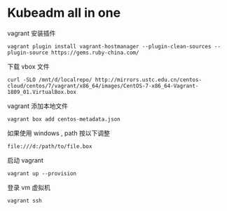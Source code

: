 # Kubeadm all in one

vagrant 安装插件

```
vagrant plugin install vagrant-hostmanager --plugin-clean-sources --plugin-source https://gems.ruby-china.com/
```

下载 vbox 文件

```
curl -SLO /mnt/d/localrepo/ http://mirrors.ustc.edu.cn/centos-cloud/centos/7/vagrant/x86_64/images/CentOS-7-x86_64-Vagrant-1809_01.VirtualBox.box
```

vagrant 添加本地文件

```
vagrant box add centos-metadata.json
```

如果使用 windows , path 按以下调整

```
file:///d:/path/to/file.box
```

启动 vagrant

```
vagrant up --provision
```

登录 vm 虚拟机

```
vagrant ssh
```
